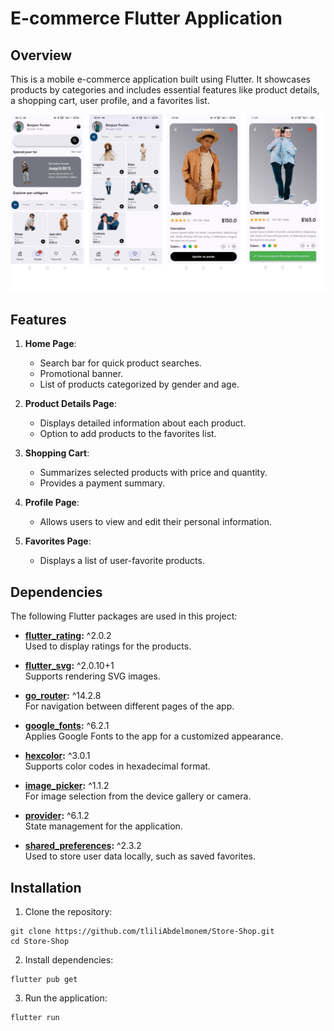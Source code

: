 # E-commerce Flutter Application

## Overview

This is a mobile e-commerce application built using Flutter. It showcases products by categories and includes essential features like product details, a shopping cart, user profile, and a favorites list.


<img src="https://github.com/tliliAbdelmonem/Store-Shop/blob/main/assets/preview/preview-app.jpg" />

## Features

1. **Home Page**:
   - Search bar for quick product searches.
   - Promotional banner.
   - List of products categorized by gender and age.

2. **Product Details Page**:
   - Displays detailed information about each product.
   - Option to add products to the favorites list.

3. **Shopping Cart**:
   - Summarizes selected products with price and quantity.
   - Provides a payment summary.

4. **Profile Page**:
   - Allows users to view and edit their personal information.

5. **Favorites Page**:
   - Displays a list of user-favorite products.

## Dependencies

The following Flutter packages are used in this project:

- **[flutter_rating](https://pub.dev/packages/flutter_rating):** ^2.0.2  
  Used to display ratings for the products.
  
- **[flutter_svg](https://pub.dev/packages/flutter_svg):** ^2.0.10+1  
  Supports rendering SVG images.

- **[go_router](https://pub.dev/packages/go_router):** ^14.2.8  
  For navigation between different pages of the app.

- **[google_fonts](https://pub.dev/packages/google_fonts):** ^6.2.1  
  Applies Google Fonts to the app for a customized appearance.

- **[hexcolor](https://pub.dev/packages/hexcolor):** ^3.0.1  
  Supports color codes in hexadecimal format.

- **[image_picker](https://pub.dev/packages/image_picker):** ^1.1.2  
  For image selection from the device gallery or camera.

- **[provider](https://pub.dev/packages/provider):** ^6.1.2  
  State management for the application.

- **[shared_preferences](https://pub.dev/packages/shared_preferences):** ^2.3.2  
  Used to store user data locally, such as saved favorites.

## Installation

1. Clone the repository:

```
git clone https://github.com/tliliAbdelmonem/Store-Shop.git
cd Store-Shop

```

2. Install dependencies:

```
flutter pub get

```
3. Run the application:

```
flutter run
